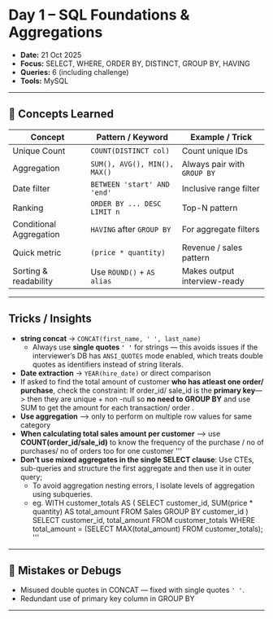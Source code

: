 # Day 1 – SQL Foundations & Aggregations
- **Date:** 21 Oct 2025
- **Focus:** SELECT, WHERE, ORDER BY, DISTINCT, GROUP BY, HAVING
- **Queries:** 6 (including challenge)
- **Tools:** MySQL 

---

## 🧠 Concepts Learned
| Concept                 | Pattern / Keyword            | Example / Trick              |
| ----------------------- | ---------------------------- | ---------------------------- |
| Unique Count            | `COUNT(DISTINCT col)`        | Count unique IDs             |
| Aggregation             | `SUM(), AVG(), MIN(), MAX()` | Always pair with `GROUP BY`  |
| Date filter             | `BETWEEN 'start' AND 'end'`  | Inclusive range filter       |
| Ranking                 | `ORDER BY ... DESC LIMIT n`  | Top-N pattern                |
| Conditional Aggregation | `HAVING` after `GROUP BY`    | For aggregate filters        |
| Quick metric            | `(price * quantity)`         | Revenue / sales pattern      |
| Sorting & readability   | Use `ROUND()` + `AS alias`   | Makes output interview-ready |


---

## Tricks / Insights
- **string concat** → `CONCAT(first_name, ' ', last_name)`
    - Always use **single quotes `' '`** for strings — this avoids issues if the interviewer’s DB has `ANSI_QUOTES` mode enabled, which treats double quotes as identifiers instead of string literals.
- **Date extraction** → `YEAR(hire_date)` or direct comparison
- If asked to find the total amount of customer **who has atleast one order/ purchase**, check the constraint: If order_id/ sale_id is the **primary key**—> then they are unique + non -null so **no need to GROUP BY** and use SUM to get the amount for each transaction/ order .
- **Use aggregation** —> only to perform on multiple row values for same category
- **When calculating total sales amount per customer** --> use **COUNT(order_id/sale_id)** to know the frequency of the purchase / no of purchases/ no of orders too for one customer
'''
- **Don't use mixed aggregates in the single SELECT clause**: Use CTEs, sub-queries and structure the first aggregate and then use it in outer query;
    - To avoid aggregation nesting errors, I isolate levels of aggregation using subqueries.
    - eg. 
    WITH customer_totals AS (
    SELECT customer_id, SUM(price * quantity) AS total_amount
    FROM Sales
    GROUP BY customer_id
    )
    SELECT customer_id, total_amount
    FROM customer_totals
    WHERE total_amount = (SELECT MAX(total_amount) FROM customer_totals);
'''
---

## 💬 Mistakes or Debugs
- Misused double quotes in CONCAT — fixed with single quotes `' '`.
- Redundant use of primary key column in GROUP BY


---

